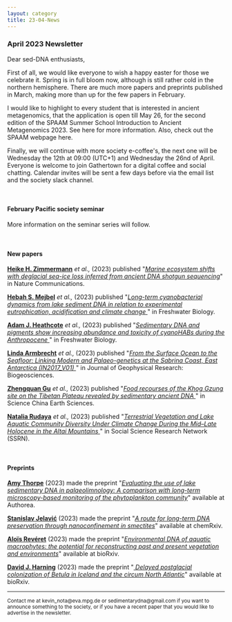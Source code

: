 ```yaml
---
layout: category
title: 23-04-News
---
```


<div class="section">
<h3 class="section-title underline">April 2023 Newsletter</h3>
</div>

<p>Dear sed-DNA enthusiasts,</p>
<div class="intro">
<p>First of all, we would like everyone to wish a happy easter for those we celebrate it. Spring is in full bloom now, although is still rather cold in the northern hemisphere. There are much more papers and preprints published in March, making more than up for the few papers in February.</p>

<p>I would like to highlight to every student that is interested in ancient metagenomics, that the application is open till May 26, for the second edition of the SPAAM Summer School Introduction to Ancient Metagenomics 2023. See here for more information. Also, check out the SPAAM webpage here.</p>

<p>
Finally, we will continue with more society e-coffee's, the next one will be Wednesday the 12th at 09:00 (UTC+1) and Wednesday the 26nd of April. Everyone is welcome to join Gathertown for a digital coffee and social chatting. Calendar invites will be sent a few days before via the email list and the society slack channel.
</p>

<br>
<div class="intro">
<h4 class="section-title underline">February Pacific society seminar</h4><p>

More information on the seminar series will follow.

<br>
<div class="intro">
<h4 class="section-title underline">New papers</h4>

<p><a href="https://www.researchgate.net/profile/Heike-Zimmermann-Timm" target="_blank"><b>Heike H. Zimmermann</b></a> <i> et al.,</i> (2023) published "<a href="https://doi.org/10.1038/s41467-023-36845-x" target="_blank"><u><i>Marine ecosystem shifts with deglacial sea-ice loss inferred from ancient DNA shotgun sequencing</i></u></a>" in Nature Communications.</p>

<p><a href="https://www.researchgate.net/profile/Hebah-Mejbel" target="_blank"><b>Hebah S. Mejbel</b></a> <i> et al.,</i> (2023) published "<a href="https://doi.org/10.1111/fwb.14074" target="_blank"><u><i>Long-term cyanobacterial dynamics from lake sediment DNA in relation to experimental eutrophication, acidification and climate change </i></u></a>" in Freshwater Biology.</p>

<p><a href="https://www.researchgate.net/profile/Adam-Heathcote-2" target="_blank"><b>Adam J. Heathcote</b></a> <i> et al.,</i> (2023) published "<a href="https://doi.org/10.1111/fwb.14069" target="_blank"><u><i>Sedimentary DNA and pigments show increasing abundance and toxicity of cyanoHABs during the Anthropocene </i></u></a>" in Freshwater Biology.</p>

<p><a href="https://www.researchgate.net/profile/Linda-Armbrecht" target="_blank"><b>Linda Armbrecht</b></a> <i> et al.,</i> (2023) published "<a href="https://doi.org/10.1111/fwb.14069" target="_blank"><u><i>From the Surface Ocean to the Seafloor: Linking Modern and Palaeo-genetics at the Sabrina Coast, East Antarctica (IN2017_V01) </i></u></a>" in Journal of Geophysical Research: Biogeosciences.</p>

<p><a href="https://www.researchgate.net/profile/Zhengquan-Gu" target="_blank"><b>Zhengquan Gu</b></a> <i> et al.,</i> (2023) published "<a href="https://doi.org/10.1007/s11430-022-1051-8" target="_blank"><u><i>Food recourses of the Khog Gzung site on the Tibetan Plateau revealed by sedimentary ancient DNA </i></u></a>" in Science China Earth Sciences.</p>

<p><a href="https://www.researchgate.net/profile/Natalia-Rudaya" target="_blank"><b>Natalia Rudaya</b></a> <i> et al.,</i> (2023) published "<a href="http://dx.doi.org/10.2139/ssrn.4379661" target="_blank"><u><i>Terrestrial Vegetation and Lake Aquatic Community Diversity Under Climate Change During the Mid–Late Holocene in the Altai Mountains </i></u></a>" in Social Science Research Network (SSRN).</p>

<br>
<div class="intro">
<h4 class="section-title underline">Preprints</h4>

<p><a href="https://www.researchgate.net/profile/Amy-Thorpe-3" target="_blank"><b> Amy Thorpe</b></a> (2023) made the preprint "<a href="https://www.authorea.com/users/593240/articles/628355-evaluating-the-use-of-lake-sedimentary-dna-in-palaeolimnology-a-comparison-with-long-term-microscopy-based-monitoring-of-the-phytoplankton-community?commit=351d374a0e7a91eb8768c08fae16ee9a63408999" target="_blank"><u><i>Evaluating the use of lake sedimentary DNA in palaeolimnology: A comparison with long-term microscopy-based monitoring of the phytoplankton community</i></u></a>" available at Authorea.</p>

<p><a href="https://orcid.org/0000-0001-7854-3724" target="_blank"><b> Stanislav Jelavić</b></a> (2023) made the preprint "<a href="https://chemrxiv.org/engage/chemrxiv/article-details/640f375de53eff1af3111098" target="_blank"><u><i>A route for long-term DNA preservation through nanoconfinement in smectites</i></u></a>" available at chemRxiv.</p>

<p><a href="https://www.researchgate.net/profile/Alois-Reveret" target="_blank"><b> Aloïs Revéret</b></a> (2023) made the preprint "<a href="https://doi.org/10.1101/2023.03.27.533457" target="_blank"><u><i>Environmental DNA of aquatic macrophytes: the potential for reconstructing past and present vegetation and environments</i></u></a>" available at bioRxiv.</p>

<p><a href="https://www.researchgate.net/profile/David-Harning" target="_blank"><b> David J. Harning</b></a> (2023) made the preprint "<a href="https://doi.org/10.1101/2023.03.13.532414" target="_blank"><u><i> Delayed postglacial colonization of Betula in Iceland and the circum North Atlantic</i></u></a>" available at bioRxiv.</p>


<hr />
<p><small>Contact me at kevin_nota@eva.mpg.de or sedimentarydna@gmail.com if you want to announce something to the society, or if you have a recent paper that you would like to advertise in the newsletter.</small></p>


